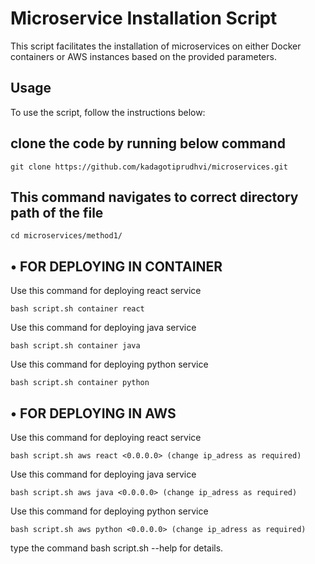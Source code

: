 # Microservice Installation Script <br>

This script facilitates the installation of microservices on either Docker containers or AWS instances based on the provided parameters.

## Usage
To use the script, follow the instructions below: <br>

## clone the code by running below command
```
git clone https://github.com/kadagotiprudhvi/microservices.git
```
## This command navigates to correct directory path of the file 
```
cd microservices/method1/
```

## • FOR DEPLOYING IN CONTAINER <br>

Use this command for deploying react service <br>
  ```
bash script.sh container react
```

Use this command for deploying java service <br>
  ```
bash script.sh container java
```

Use this command for deploying python service <br>
  ```
bash script.sh container python
```

## • FOR DEPLOYING IN AWS <br>
 
Use this command for deploying react service <br>
  ```
bash script.sh aws react <0.0.0.0> (change ip_adress as required)
```

Use this command for deploying java service    
  ```
bash script.sh aws java <0.0.0.0> (change ip_adress as required)
```

Use this command for deploying python service    
  ```
bash script.sh aws python <0.0.0.0> (change ip_adress as required)
```

type the command bash script.sh --help for details.

